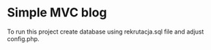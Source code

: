 # Simple MVC blog

To run this project create database using rekrutacja.sql file and adjust config.php.